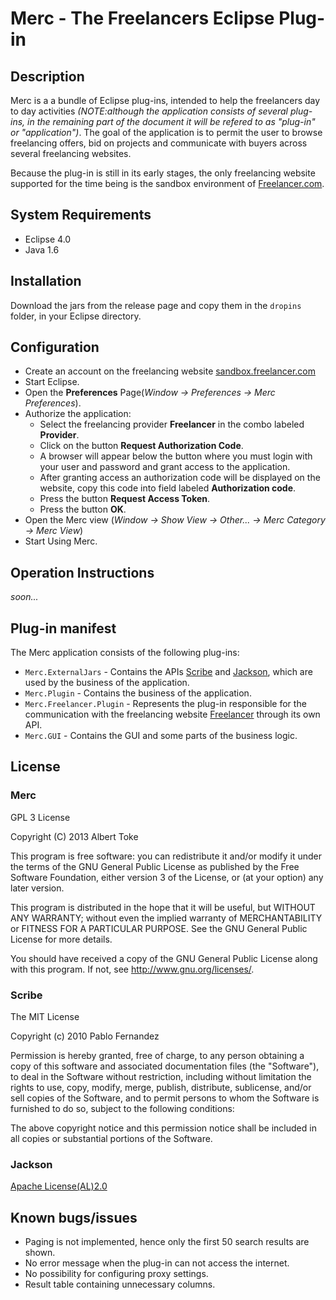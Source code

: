  Merc - The Freelancers Eclipse Plug-in
========================================

Description
-----------
Merc is a a bundle of Eclipse plug-ins, intended to help the freelancers day to day activities 
*(NOTE:although the application consists of several plug-ins, in the remaining part of the document it will be refered
to as "plug-in" or "application")*. 
The goal of the application is to permit the user to browse freelancing offers, bid on projects and communicate with buyers across
several freelancing websites.

Because the plug-in is still in its early stages, the only freelancing website supported for the time being is 
the sandbox environment of [Freelancer.com](http://sandbox.freelancer.com). 
 	
System Requirements
--------------------	
- Eclipse 4.0
- Java 1.6

Installation
------------
Download the jars from the release page and copy them in the `dropins` folder, in your Eclipse directory.

Configuration
-------------
- Create an account on the freelancing website [sandbox.freelancer.com](http://sandbox.freelancer.com)
- Start Eclipse.
- Open the **Preferences** Page(*Window -> Preferences -> Merc Preferences*). 
- Authorize the application:
	- Select the freelancing provider **Freelancer** in the combo labeled **Provider**.
	- Click on the button **Request Authorization Code**.
	- A browser will appear below the button where you must login with your user and password and grant access
	  to the application.
	- After granting access an authorization code will be displayed on the website, copy this code into field 
	  labeled **Authorization code**.
	- Press the button **Request Access Token**.
	- Press the button **OK**.
- Open the Merc view (*Window -> Show View -> Other... -> Merc Category -> Merc View*)
- Start Using Merc.
	
Operation Instructions
----------------------
*soon...*

Plug-in manifest
----------------
The Merc application consists of the following plug-ins:

- `Merc.ExternalJars` - Contains the APIs [Scribe](https://github.com/fernandezpablo85/scribe-java) and [Jackson](http://jackson.codehaus.org), which are used 
  by the business of the application.
- `Merc.Plugin` - Contains the business of the application.
- `Merc.Freelancer.Plugin` - Represents the plug-in responsible for the communication with the freelancing website [Freelancer](sandbox.freelancer.com) through its own API.
- `Merc.GUI` - Contains the GUI and some parts of the business logic.

License
-------
### Merc
GPL 3 License

Copyright (C) 2013  Albert Toke

This program is free software: you can redistribute it and/or modify
it under the terms of the GNU General Public License as published by
the Free Software Foundation, either version 3 of the License, or
(at your option) any later version.

This program is distributed in the hope that it will be useful,
but WITHOUT ANY WARRANTY; without even the implied warranty of
MERCHANTABILITY or FITNESS FOR A PARTICULAR PURPOSE.  See the
GNU General Public License for more details.

You should have received a copy of the GNU General Public License
along with this program.  If not, see <http://www.gnu.org/licenses/>.    

### Scribe
The MIT License

Copyright (c) 2010 Pablo Fernandez

Permission is hereby granted, free of charge, to any person obtaining a copy
of this software and associated documentation files (the "Software"), to deal
in the Software without restriction, including without limitation the rights
to use, copy, modify, merge, publish, distribute, sublicense, and/or sell
copies of the Software, and to permit persons to whom the Software is
furnished to do so, subject to the following conditions:

The above copyright notice and this permission notice shall be included in
all copies or substantial portions of the Software.

### Jackson
[Apache License(AL)2.0](http://www.apache.org/licenses/LICENSE-2.0)

Known bugs/issues
----------
- Paging is not implemented, hence only the first 50 search results are shown.
- No error message when the plug-in can not access the internet.
- No possibility for configuring proxy settings.
- Result table containing unnecessary columns.